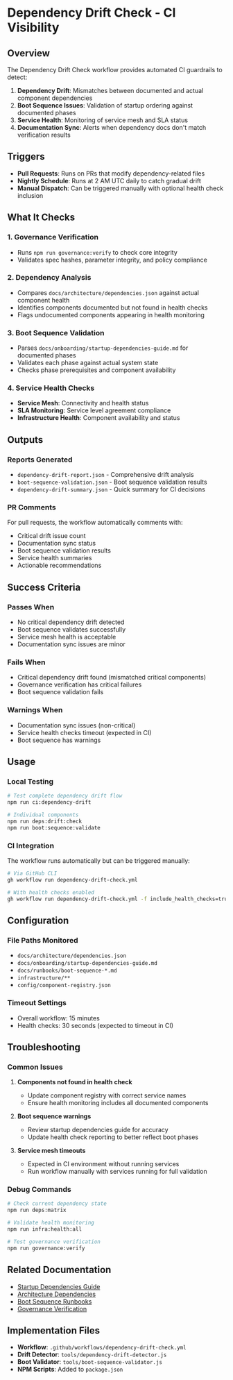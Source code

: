 # Dependency Drift Check - CI Visibility

## Overview

The Dependency Drift Check workflow provides automated CI guardrails to detect:

1. **Dependency Drift**: Mismatches between documented and actual component dependencies
2. **Boot Sequence Issues**: Validation of startup ordering against documented phases  
3. **Service Health**: Monitoring of service mesh and SLA status
4. **Documentation Sync**: Alerts when dependency docs don't match verification results

## Triggers

- **Pull Requests**: Runs on PRs that modify dependency-related files
- **Nightly Schedule**: Runs at 2 AM UTC daily to catch gradual drift
- **Manual Dispatch**: Can be triggered manually with optional health check inclusion

## What It Checks

### 1. Governance Verification

- Runs `npm run governance:verify` to check core integrity
- Validates spec hashes, parameter integrity, and policy compliance

### 2. Dependency Analysis

- Compares `docs/architecture/dependencies.json` against actual component health
- Identifies components documented but not found in health checks
- Flags undocumented components appearing in health monitoring

### 3. Boot Sequence Validation

- Parses `docs/onboarding/startup-dependencies-guide.md` for documented phases
- Validates each phase against actual system state
- Checks phase prerequisites and component availability

### 4. Service Health Checks

- **Service Mesh**: Connectivity and health status
- **SLA Monitoring**: Service level agreement compliance
- **Infrastructure Health**: Component availability and status

## Outputs

### Reports Generated

- `dependency-drift-report.json` - Comprehensive drift analysis
- `boot-sequence-validation.json` - Boot sequence validation results
- `dependency-drift-summary.json` - Quick summary for CI decisions

### PR Comments

For pull requests, the workflow automatically comments with:

- Critical drift issue count
- Documentation sync status
- Boot sequence validation results
- Service health summaries
- Actionable recommendations

## Success Criteria

### Passes When

- No critical dependency drift detected
- Boot sequence validates successfully
- Service mesh health is acceptable
- Documentation sync issues are minor

### Fails When

- Critical dependency drift found (mismatched critical components)
- Governance verification has critical failures
- Boot sequence validation fails

### Warnings When

- Documentation sync issues (non-critical)
- Service health checks timeout (expected in CI)
- Boot sequence has warnings

## Usage

### Local Testing

```bash
# Test complete dependency drift flow
npm run ci:dependency-drift

# Individual components
npm run deps:drift:check
npm run boot:sequence:validate
```

### CI Integration

The workflow runs automatically but can be triggered manually:

```bash
# Via GitHub CLI
gh workflow run dependency-drift-check.yml

# With health checks enabled
gh workflow run dependency-drift-check.yml -f include_health_checks=true
```

## Configuration

### File Paths Monitored

- `docs/architecture/dependencies.json`
- `docs/onboarding/startup-dependencies-guide.md`
- `docs/runbooks/boot-sequence-*.md`
- `infrastructure/**`
- `config/component-registry.json`

### Timeout Settings

- Overall workflow: 15 minutes
- Health checks: 30 seconds (expected to timeout in CI)

## Troubleshooting

### Common Issues

1. **Components not found in health check**
   - Update component registry with correct service names
   - Ensure health monitoring includes all documented components

2. **Boot sequence warnings**
   - Review startup dependencies guide for accuracy
   - Update health check reporting to better reflect boot phases

3. **Service mesh timeouts**
   - Expected in CI environment without running services
   - Run workflow manually with services running for full validation

### Debug Commands

```bash
# Check current dependency state
npm run deps:matrix

# Validate health monitoring
npm run infra:health:all

# Test governance verification
npm run governance:verify
```

## Related Documentation

- [Startup Dependencies Guide](../onboarding/startup-dependencies-guide.md)
- [Architecture Dependencies](../architecture/dependencies.json)
- [Boot Sequence Runbooks](../runbooks/)
- [Governance Verification](../../tools/governance-verify.js)

## Implementation Files

- **Workflow**: `.github/workflows/dependency-drift-check.yml`
- **Drift Detector**: `tools/dependency-drift-detector.js`
- **Boot Validator**: `tools/boot-sequence-validator.js`
- **NPM Scripts**: Added to `package.json`
